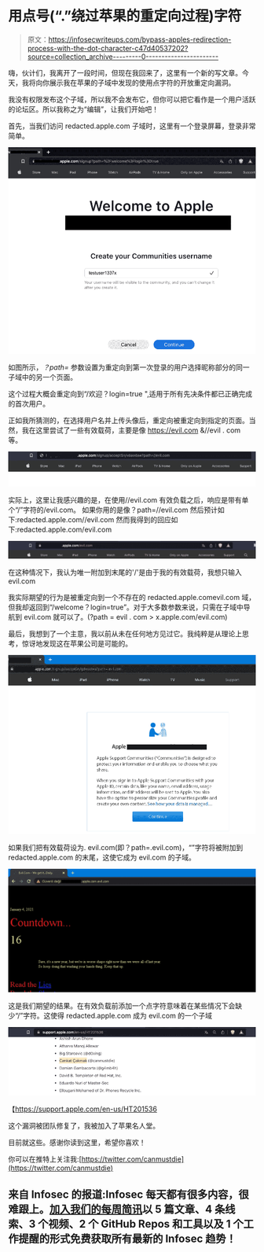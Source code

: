 # 用点号(“.”绕过苹果的重定向过程)字符

> 原文：<https://infosecwriteups.com/bypass-apples-redirection-process-with-the-dot-character-c47d40537202?source=collection_archive---------0----------------------->

嗨，伙计们，我离开了一段时间，但现在我回来了，这里有一个新的写文章。今天，我将向你展示我在苹果的子域中发现的使用点字符的开放重定向漏洞。

我没有权限发布这个子域，所以我不会发布它，但你可以把它看作是一个用户活跃的论坛区。所以我称之为“编辑”，让我们开始吧！

首先，当我们访问 redacted.apple.com 子域时，这里有一个登录屏幕，登录非常简单。

![](img/1b53e818ce3f87e45a66f407527fb459.png)

如图所示，*？path=* 参数设置为重定向到第一次登录的用户选择昵称部分的同一子域中的另一个页面。

这个过程大概会重定向到“/欢迎？login=true ",适用于所有先决条件都已正确完成的首次用户。

正如我所猜测的，在选择用户名并上传头像后，重定向被重定向到指定的页面。当然，我在这里尝试了一些有效载荷，主要是像 https://evil.com &//evil . com 等。

![](img/5a0a33bd31c188cecfa1d546a2f6f2f1.png)

实际上，这里让我感兴趣的是，在使用//evil.com 有效负载之后，响应是带有单个“/”字符的/evil.com。
如果你用的是像？path=//evil.com 然后预计如下:redacted.apple.com//evil.com
然而我得到的回应如下:redacted.apple.com/evil.com

![](img/1b58d95d8eac6981f25cdcf8e5da2b19.png)

在这种情况下，我认为唯一附加到末尾的'/'是由于我的有效载荷，我想只输入 evil.com

我实际期望的行为是被重定向到一个不存在的 redacted.apple.comevil.com 域，但我却返回到“/welcome？login=true”。对于大多数参数来说，只需在子域中导航到 evil.com 就可以了。(?path = evil . com > x.apple.com/evil.com)

最后，我想到了一个主意，我以前从未在任何地方见过它。我纯粹是从理论上思考，惊讶地发现这在苹果公司是可能的。

![](img/0f8f7d22f400cea783576363740767d9.png)

如果我们把有效载荷设为. evil.com(即？path=.evil.com)，“”字符将被附加到 redacted.apple.com 的末尾，这使它成为 evil.com 的子域。

![](img/d03f58abc37f61c1f2f7889727a4cc29.png)

这是我们期望的结果。在有效负载前添加一个点字符意味着在某些情况下会缺少“/”字符。这使得 redacted.apple.com 成为 evil.com 的一个子域

![](img/b255689f4c4bab029f791428df71ff8c.png)

【https://support.apple.com/en-us/HT201536 

这个漏洞被团队修复了，我被加入了苹果名人堂。

目前就这些。感谢你读到这里，希望你喜欢！

你可以在推特上关注我:[https://twitter.com/canmustdie](https://twitter.com/canmustdie)

## 来自 Infosec 的报道:Infosec 每天都有很多内容，很难跟上。[加入我们的每周简讯](https://weekly.infosecwriteups.com/)以 5 篇文章、4 条线索、3 个视频、2 个 GitHub Repos 和工具以及 1 个工作提醒的形式免费获取所有最新的 Infosec 趋势！